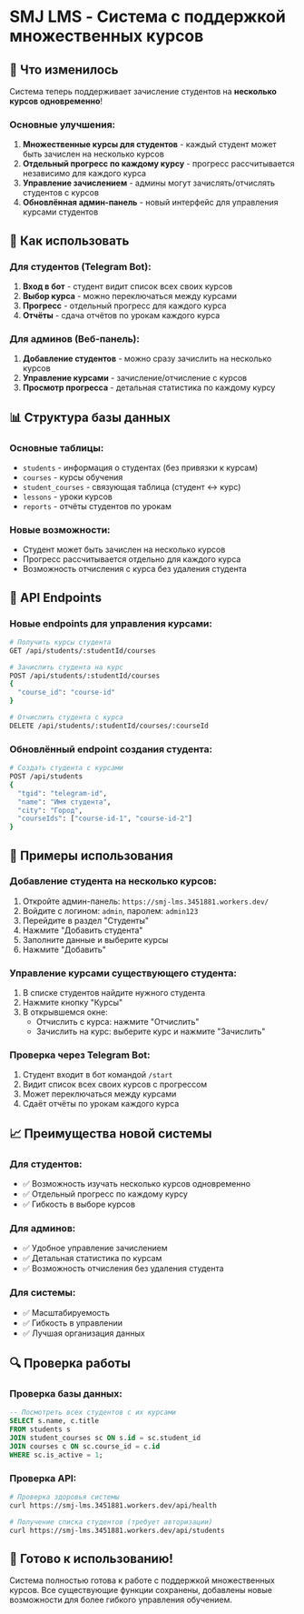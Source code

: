 # SMJ LMS - Система с поддержкой множественных курсов

## 🎉 Что изменилось

Система теперь поддерживает зачисление студентов на **несколько курсов одновременно**!

### Основные улучшения:

1. **Множественные курсы для студентов** - каждый студент может быть зачислен на несколько курсов
2. **Отдельный прогресс по каждому курсу** - прогресс рассчитывается независимо для каждого курса
3. **Управление зачислением** - админы могут зачислять/отчислять студентов с курсов
4. **Обновлённая админ-панель** - новый интерфейс для управления курсами студентов

## 🚀 Как использовать

### Для студентов (Telegram Bot):

1. **Вход в бот** - студент видит список всех своих курсов
2. **Выбор курса** - можно переключаться между курсами
3. **Прогресс** - отдельный прогресс для каждого курса
4. **Отчёты** - сдача отчётов по урокам каждого курса

### Для админов (Веб-панель):

1. **Добавление студентов** - можно сразу зачислить на несколько курсов
2. **Управление курсами** - зачисление/отчисление с курсов
3. **Просмотр прогресса** - детальная статистика по каждому курсу

## 📊 Структура базы данных

### Основные таблицы:
- `students` - информация о студентах (без привязки к курсам)
- `courses` - курсы обучения
- `student_courses` - связующая таблица (студент ↔ курс)
- `lessons` - уроки курсов
- `reports` - отчёты студентов по урокам

### Новые возможности:
- Студент может быть зачислен на несколько курсов
- Прогресс рассчитывается отдельно для каждого курса
- Возможность отчисления с курса без удаления студента

## 🔧 API Endpoints

### Новые endpoints для управления курсами:

```bash
# Получить курсы студента
GET /api/students/:studentId/courses

# Зачислить студента на курс
POST /api/students/:studentId/courses
{
  "course_id": "course-id"
}

# Отчислить студента с курса
DELETE /api/students/:studentId/courses/:courseId
```

### Обновлённый endpoint создания студента:

```bash
# Создать студента с курсами
POST /api/students
{
  "tgid": "telegram-id",
  "name": "Имя студента",
  "city": "Город",
  "courseIds": ["course-id-1", "course-id-2"]
}
```

## 🎯 Примеры использования

### Добавление студента на несколько курсов:

1. Откройте админ-панель: `https://smj-lms.3451881.workers.dev/`
2. Войдите с логином: `admin`, паролем: `admin123`
3. Перейдите в раздел "Студенты"
4. Нажмите "Добавить студента"
5. Заполните данные и выберите курсы
6. Нажмите "Добавить"

### Управление курсами существующего студента:

1. В списке студентов найдите нужного студента
2. Нажмите кнопку "Курсы"
3. В открывшемся окне:
   - Отчислить с курса: нажмите "Отчислить"
   - Зачислить на курс: выберите курс и нажмите "Зачислить"

### Проверка через Telegram Bot:

1. Студент входит в бот командой `/start`
2. Видит список всех своих курсов с прогрессом
3. Может переключаться между курсами
4. Сдаёт отчёты по урокам каждого курса

## 📈 Преимущества новой системы

### Для студентов:
- ✅ Возможность изучать несколько курсов одновременно
- ✅ Отдельный прогресс по каждому курсу
- ✅ Гибкость в выборе курсов

### Для админов:
- ✅ Удобное управление зачислением
- ✅ Детальная статистика по курсам
- ✅ Возможность отчисления без удаления студента

### Для системы:
- ✅ Масштабируемость
- ✅ Гибкость в управлении
- ✅ Лучшая организация данных

## 🔍 Проверка работы

### Проверка базы данных:
```sql
-- Посмотреть всех студентов с их курсами
SELECT s.name, c.title 
FROM students s 
JOIN student_courses sc ON s.id = sc.student_id 
JOIN courses c ON sc.course_id = c.id 
WHERE sc.is_active = 1;
```

### Проверка API:
```bash
# Проверка здоровья системы
curl https://smj-lms.3451881.workers.dev/api/health

# Получение списка студентов (требует авторизации)
curl https://smj-lms.3451881.workers.dev/api/students
```

## 🎊 Готово к использованию!

Система полностью готова к работе с поддержкой множественных курсов. Все существующие функции сохранены, добавлены новые возможности для более гибкого управления обучением. 